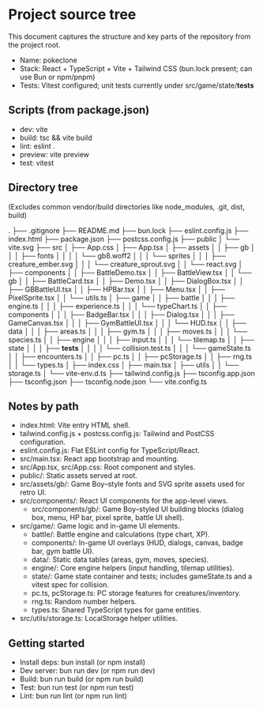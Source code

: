 # Project source tree

This document captures the structure and key parts of the repository from the project root.

- Name: pokeclone
- Stack: React + TypeScript + Vite + Tailwind CSS (bun.lock present; can use Bun or npm/pnpm)
- Tests: Vitest configured; unit tests currently under src/game/state/__tests__

## Scripts (from package.json)
- dev: vite
- build: tsc && vite build
- lint: eslint .
- preview: vite preview
- test: vitest

## Directory tree
(Excludes common vendor/build directories like node_modules, .git, dist, build)

.
├── .gitignore
├── README.md
├── bun.lock
├── eslint.config.js
├── index.html
├── package.json
├── postcss.config.js
├── public
│   └── vite.svg
├── src
│   ├── App.css
│   ├── App.tsx
│   ├── assets
│   │   ├── gb
│   │   │   ├── fonts
│   │   │   │   └── gb8.woff2
│   │   │   └── sprites
│   │   │       ├── creature_ember.svg
│   │   │       └── creature_sprout.svg
│   │   └── react.svg
│   ├── components
│   │   ├── BattleDemo.tsx
│   │   ├── BattleView.tsx
│   │   └── gb
│   │       ├── BattleCard.tsx
│   │       ├── Demo.tsx
│   │       ├── DialogBox.tsx
│   │       ├── GBBattleUI.tsx
│   │       ├── HPBar.tsx
│   │       ├── Menu.tsx
│   │       ├── PixelSprite.tsx
│   │       └── utils.ts
│   ├── game
│   │   ├── battle
│   │   │   ├── engine.ts
│   │   │   ├── experience.ts
│   │   │   └── typeChart.ts
│   │   ├── components
│   │   │   ├── BadgeBar.tsx
│   │   │   ├── Dialog.tsx
│   │   │   ├── GameCanvas.tsx
│   │   │   ├── GymBattleUI.tsx
│   │   │   └── HUD.tsx
│   │   ├── data
│   │   │   ├── areas.ts
│   │   │   ├── gym.ts
│   │   │   ├── moves.ts
│   │   │   └── species.ts
│   │   ├── engine
│   │   │   ├── input.ts
│   │   │   └── tilemap.ts
│   │   ├── state
│   │   │   ├── __tests__
│   │   │   │   └── collision.test.ts
│   │   │   └── gameState.ts
│   │   ├── encounters.ts
│   │   ├── pc.ts
│   │   ├── pcStorage.ts
│   │   ├── rng.ts
│   │   └── types.ts
│   ├── index.css
│   ├── main.tsx
│   ├── utils
│   │   └── storage.ts
│   └── vite-env.d.ts
├── tailwind.config.js
├── tsconfig.app.json
├── tsconfig.json
├── tsconfig.node.json
└── vite.config.ts

## Notes by path
- index.html: Vite entry HTML shell.
- tailwind.config.js + postcss.config.js: Tailwind and PostCSS configuration.
- eslint.config.js: Flat ESLint config for TypeScript/React.
- src/main.tsx: React app bootstrap and mounting.
- src/App.tsx, src/App.css: Root component and styles.
- public/: Static assets served at root.
- src/assets/gb/: Game Boy–style fonts and SVG sprite assets used for retro UI.
- src/components/: React UI components for the app-level views.
  - src/components/gb/: Game Boy–styled UI building blocks (dialog box, menu, HP bar, pixel sprite, battle UI shell).
- src/game/: Game logic and in-game UI elements.
  - battle/: Battle engine and calculations (type chart, XP).
  - components/: In-game UI overlays (HUD, dialogs, canvas, badge bar, gym battle UI).
  - data/: Static data tables (areas, gym, moves, species).
  - engine/: Core engine helpers (input handling, tilemap utilities).
  - state/: Game state container and tests; includes gameState.ts and a vitest spec for collision.
  - pc.ts, pcStorage.ts: PC storage features for creatures/inventory.
  - rng.ts: Random number helpers.
  - types.ts: Shared TypeScript types for game entities.
- src/utils/storage.ts: LocalStorage helper utilities.

## Getting started
- Install deps: bun install (or npm install)
- Dev server: bun run dev (or npm run dev)
- Build: bun run build (or npm run build)
- Test: bun run test (or npm run test)
- Lint: bun run lint (or npm run lint)

